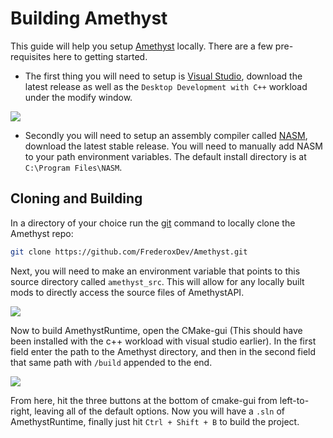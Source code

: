 # Building Amethyst

This guide will help you setup [Amethyst](https://github.com/FrederoxDev/Amethyst) locally. There are a few pre-requisites here to getting started.

- The first thing you will need to setup is [Visual Studio](https://visualstudio.microsoft.com/vs/community/), download the latest release as well as the `Desktop Development with C++` workload under the modify window.

![](/beginners-guide/setup-dev-env/required_workloads.png)

- Secondly you will need to setup an assembly compiler called [NASM](https://nasm.us/), download the latest stable release. You will need to manually add NASM to your path environment variables. The default install directory is at `C:\Program Files\NASM`.

## Cloning and Building

In a directory of your choice run the [git](https://git-scm.com/downloads) command to locally clone the Amethyst repo:
```sh
git clone https://github.com/FrederoxDev/Amethyst.git
```

Next, you will need to make an environment variable that points to this source directory called `amethyst_src`. This will allow for any locally built mods to directly access the source files of AmethystAPI.

![](/beginners-guide/setup-dev-env/amethyst_env.png)

Now to build AmethystRuntime, open the CMake-gui (This should have been installed with the c++ workload with visual studio earlier). In the first field enter the path to the Amethyst directory, and then in the second field that same path with `/build` appended to the end.

![](/beginners-guide/setup-dev-env/amethyst_path.png) 

From here, hit the three buttons at the bottom of cmake-gui from left-to-right, leaving all of the default options. Now you will have a `.sln` of AmethystRuntime, finally just hit `Ctrl + Shift + B` to build the project.